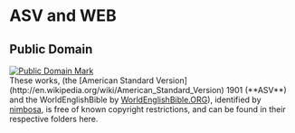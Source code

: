 ﻿ ASV and WEB
=============

Public Domain
-------------

<p xmlns:dct="http://purl.org/dc/terms/">
<a rel="license" href="http://creativecommons.org/publicdomain/mark/1.0/">
<img src="http://i.creativecommons.org/p/mark/1.0/88x31.png"
     style="border-style: none;" alt="Public Domain Mark" />
</a>
<br />
These works, (the [American Standard Version](http://en.wikipedia.org/wiki/American_Standard_Version) 1901 (**ASV**) and the 
<span property="dct:title">WorldEnglishBible</span> by <a href="WorldEnglishBible.ORG" rel="dct:creator"><span property="dct:title">WorldEnglishBible.ORG</span></a>),
identified by <a href="https://github.com/nimbosa" rel="dct:publisher"><span property="dct:title">nimbosa</span></a>, is free of known copyright restrictions, and can be found in their respective folders here.
</p>
